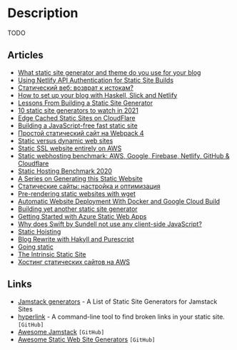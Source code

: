 # Description

TODO


## Articles

- [What static site generator and theme do you use for your blog](https://lobste.rs/s/h491m8/what_static_site_generator_theme_do_you    )
- [Using Netlify API Authentication for Static Site Builds](https://den.dev/blog/api-authentication-netlify-builds/)
- [Статический веб: возврат к истокам?](https://habr.com/ru/post/453656/)
- [How to set up your blog with Haskell, Slick and Netlify](https://luctielen.com/posts/how_to_setup_blog_with_haskell_slick_and_netlify/)
- [Lessons From Building a Static Site Generator](https://nicholasreese.com/lessons-from-building-a-static-site-generator/)
- [10 static site generators to watch in 2021](https://www.netlify.com/blog/2021/06/02/10-static-site-generators-to-watch-in-2021/)
- [Edge Cached Static Sites on CloudFlare](https://hugotunius.se/2020/01/01/edge-cached-static-sites-on-cloudflare.html)
- [Building a JavaScript-free fast static site](https://bennetthardwick.com/creating-a-blazingly-fast-blog-without-js-or-gatsby/)
- [Простой статический сайт на Webpack 4](https://habr.com/ru/post/350886/)
- [Static versus dynamic web sites](http://john.ankarstrom.se/html2/)
- [Static SSL website entirely on AWS](https://mathieuhendey.com/2020/10/static-ssl-website-entirely-on-aws/)
- [Static webhosting benchmark: AWS, Google, Firebase, Netlify, GitHub & Cloudflare](https://savjee.be/2020/05/benchmarking-static-website-hosting-providers/)
- [Static Hosting Benchmark 2020](https://www.pierbover.com/posts/static-hosting-benchmark-2020/)
- [A Series on Generating this Static Website](https://soap.coffee/~lthms/cleopatra.html)
- [Статические сайты: настройка и оптимизация](https://habr.com/ru/company/selectel/blog/237159/)
- [Pre-rendering static websites with wget](https://apex.sh/blog/post/pre-render-wget/)
- [​​Automatic Website Deployment With Docker and Google Cloud Build](https://blog.theincredibleholk.org/blog/2019/10/13/automatic-website-deployment-with-docker-and-google-cloud-build/)
- [Building yet another static site generator](https://h3rald.com/articles/hastysite/)
- [Getting Started with Azure Static Web Apps](https://blog.codewithdan.com/getting-started-with-azure-static-web-apps/)
- [Why does Swift by Sundell not use any client-side JavaScript?](https://www.swiftbysundell.com/special/javascript-free/)
- [Static Hoisting](https://rauchg.com/2020/static-hoisting)
- [Blog Rewrite with Hakyll and Purescript](https://blog.jle.im/entry/blog-rewrite-with-hakyll-and-purescript.html)
- [Going static](https://brandur.org/fragments/going-static)
- [The Intrinsic Static Site](https://brandur.org/aws-intrinsic-static)
- [Хостинг статических сайтов на AWS](https://habr.com/ru/company/plesk/blog/526454/)


## Links

- [Jamstack generators](https://jamstack.org/generators/) - A List of Static Site Generators for Jamstack Sites
- [hyperlink](https://github.com/untitaker/hyperlink) - A command-line tool to find broken links in your static site. `[GitHub]`
- [Awesome Jamstack](https://github.com/automata/awesome-jamstack) `[GitHub]`
- [Awesome Static Web Site Generators](https://github.com/myles/awesome-static-generators) `[GitHub]`
